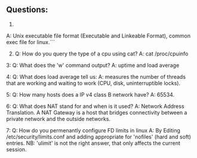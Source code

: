 ## Questions:

1. ```Q: What is an ELF file?
A: Unix executable file format (Executable and Linkeable Format), common exec file for linux.```

2. Q: How do you query the type of a cpu using cat?
A: cat /proc/cpuinfo

3: Q: What does the 'w' command output?
A: uptime and load average

4: Q: What does load average tell us:
A: measures the number of threads that are working and waiting to work (CPU, disk, uninterruptible locks). 

5: Q: How many hosts does a IP v4 class B network have?
A: 65534.

6: Q: What does NAT stand for and when is  it used?
A: Network Address Translation. A NAT Gateway is a host that bridges connectivity between a private network and the outside networks.

7: Q: How do you permenantly configure FD limits in linux
A: By Editing /etc/security/limits.conf and adding appropriate for 'nofiles' (hard and soft) entries.
NB: 'ulimit' is not the right answer, that only affects the current session.
